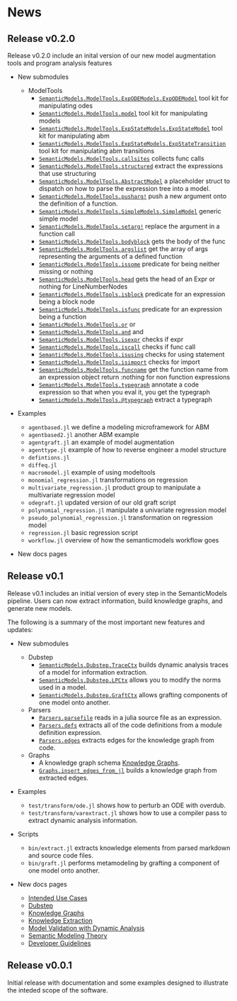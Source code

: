# News

## Release v0.2.0

Release v0.2.0 include an inital version of our new model augmentation tools and program analysis features
- New submodules
    - ModelTools
        - [`SemanticModels.ModelTools.ExpODEModels.ExpODEModel`](@ref) tool kit for manipulating odes
        - [`SemanticModels.ModelTools.model`](@ref) tool kit for manipulating models
        - [`SemanticModels.ModelTools.ExpStateModels.ExpStateModel`](@ref) tool kit for manipulating abm
        - [`SemanticModels.ModelTools.ExpStateModels.ExpStateTransition`](@ref) tool kit for manipulating abm transitions
        - [`SemanticModels.ModelTools.callsites`](@ref) collects func calls
        - [`SemanticModels.ModelTools.structured`](@ref) extract the expressions that use structuring
        - [`SemanticModels.ModelTools.AbstractModel`](@ref) a placeholder struct to dispatch on how to parse the expression tree into a model.
        - [`SemanticModels.ModelTools.pusharg!`](@ref) push a new argument onto the definition of a function.
        - [`SemanticModels.ModelTools.SimpleModels.SimpleModel`](@ref) generic simple model
        - [`SemanticModels.ModelTools.setarg!`](@ref) replace the argument in a function call
        - [`SemanticModels.ModelTools.bodyblock`](@ref) gets the body of the func
        - [`SemanticModels.ModelTools.argslist`](@ref) get the array of args representing the arguments of a defined function
        - [`SemanticModels.ModelTools.issome`](@ref) predicate for being neither missing or nothing
        - [`SemanticModels.ModelTools.head`](@ref) gets the head of an Expr or nothing for LineNumberNodes
        - [`SemanticModels.ModelTools.isblock`](@ref) predicate for an expression being a block node
        - [`SemanticModels.ModelTools.isfunc`](@ref) predicate for an expression being a function
        - [`SemanticModels.ModelTools.or`](@ref) or
        - [`SemanticModels.ModelTools.and`](@ref) and
        - [`SemanticModels.ModelTools.isexpr`](@ref) checks if expr
        - [`SemanticModels.ModelTools.iscall`](@ref) checks if func call
        - [`SemanticModels.ModelTools.isusing`](@ref) checks for using statement
        - [`SemanticModels.ModelTools.isimport`](@ref) checks for import 
        - [`SemanticModels.ModelTools.funcname`](@ref) get the function name from an expression object return :nothing for non function expressions
        - [`SemanticModels.ModelTools.typegraph`](@ref) annotate a code expression so that when you eval it, you get the typegraph
        - [`SemanticModels.ModelTools.@typegraph`](@ref) extract a typegraph        
- Examples
    - `agentbased.jl` we define a modeling microframework for ABM
    - `agentbased2.jl` another ABM example
    - `agentgraft.jl` an example of model augmentation 
    - `agenttype.jl` example of how to reverse engineer a model structure
    - `defintions.jl` 
    - `diffeq.jl` 
    - `macromodel.jl` example of using modeltools
    - `monomial_regression.jl` transformations on regression
    - `multivariate_regression.jl` product group to manipulate a multivariate regression model
    - `odegraft.jl` updated version of our old graft script
    - `polynomial_regression.jl` manipulate a univariate regression model
    - `pseudo_polynomial_regression.jl` transformation on regression model
    - `regression.jl` basic regression script 
    - `workflow.jl` overview of how the semanticmodels workflow goes
    
- New docs pages


## Release v0.1

Release v0.1 includes an initial version of every step in the SemanticModels pipeline. 
Users can now extract information, build knowledge graphs, and generate new models.

The following is a summary of the most important new features and updates:

- New submodules
  - Dubstep
    - [`SemanticModels.Dubstep.TraceCtx`](@ref) builds dynamic analysis traces of a model for information extraction.
    - [`SemanticModels.Dubstep.LPCtx`](@ref) allows you to modify the norms used in a model.
    - [`SemanticModels.Dubstep.GraftCtx`](@ref) allows grafting components of one model onto another.
  - Parsers
    - [`Parsers.parsefile`](@ref) reads in a julia source file as an expression.
    - [`Parsers.defs`](@ref) extracts  all of the code definitions from a module definition expression.
    - [`Parsers.edges`](@ref) extracts edges for the knowledge graph from code.
  - Graphs
    - A knowledge graph schema [Knowledge Graphs](@ref).
    - [`Graphs.insert_edges_from_jl`](@ref) builds a knowledge graph from extracted edges.
- Examples
  - `test/transform/ode.jl` shows how to perturb an ODE with overdub.
  - `test/transform/varextract.jl` shows how to use a compiler pass to extract dynamic analysis information.
- Scripts
  - `bin/extract.jl` extracts knowledge elements from parsed markdown and source code files.
  - `bin/graft.jl` performs metamodeling by grafting a component of one model onto another.

- New docs pages
  - [Intended Use Cases](@ref)
  - [Dubstep](@ref)
  - [Knowledge Graphs](@ref)
  - [Knowledge Extraction](@ref)
  - [Model Validation with Dynamic Analysis](@ref)
  - [Semantic Modeling Theory](@ref)
  - [Developer Guidelines](@ref)

## Release v0.0.1

Initial release with documentation and some examples designed to illustrate the inteded scope of the software.
